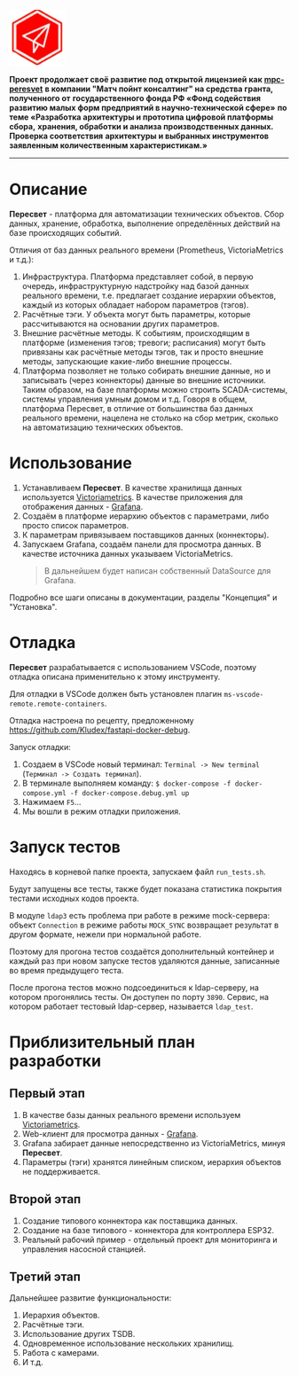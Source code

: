 ![mpc-peresvet](mpc-p.png)

**Проект продолжает своё развитие под открытой лицензией как [mpc-peresvet](https://github.com/mp-co-ru/mpc-peresvet)**
**в компании "Матч пойнт консалтинг" на средства гранта, полученного от**
**государственного фонда РФ «Фонд содействия развитию малых форм предприятий в научно-технической сфере»**
**по теме «Разработка архитектуры и прототипа цифровой платформы сбора,**
**хранения, обработки и анализа производственных данных. Проверка соответствия**
**архитектуры и выбранных инструментов заявленным количественным характеристикам.»**

--------


# Описание
**Пересвет** - платформа для автоматизации технических объектов. Сбор данных, хранение, обработка,
выполнение определённых действий на базе происходящих событий.

Отличия от баз данных реального времени (Prometheus, VictoriaMetrics и т.д.):
1. Инфраструктура. Платформа представляет собой, в первую очередь, инфраструктурную надстройку над базой данных реального времени,
   т.е. предлагает создание иерархии объектов, каждый из которых обладает набором параметров (тэгов).
2. Расчётные тэги. У объекта могут быть параметры, которые рассчитываются на основании других параметров.
3. Внешние расчётные методы. К событиям, происходящим в платформе (изменения тэгов; тревоги; расписания) могут быть привязаны как
   расчётные методы тэгов, так и просто внешние методы, запускающие какие-либо внешние процессы.
4. Платформа позволяет не только собирать внешние данные, но и записывать (через коннекторы) данные во внешние источники.
   Таким образом, на базе платформы можно строить SCADA-системы, системы управления умным домом и т.д.
Говоря в общем, платформа Пересвет, в отличие от большинства баз данных реального времени, нацелена не столько на сбор метрик,
сколько на автоматизацию технических объектов.
# Использование
1. Устанавливаем **Пересвет**. В качестве хранилища данных используется [Victoriametrics](https://victoriametrics.com/).
   В качестве приложения для отображения данных - [Grafana](https://grafana.com/).
2. Создаём в платформе иерархию объектов с параметрами, либо просто список параметров.
3. К параметрам привязываем поставщиков данных (коннекторы).
4. Запускаем Grafana, создаём панели для просмотра данных. В качестве источника данных указываем VictoriaMetrics.
   > В дальнейшем будет написан собственный DataSource для Grafana.

Подробно все шаги описаны в документации, разделы "Концепция" и "Установка".

# Отладка
**Пересвет** разрабатывается с использованием VSCode, поэтому отладка описана применительно к этому инструменту.

Для отладки в VSCode должен быть установлен плагин `ms-vscode-remote.remote-containers`.

Отладка настроена по рецепту, предложенному https://github.com/Kludex/fastapi-docker-debug.

Запуск отладки:
1. Создаем в VSCode новый терминал: `Terminal -> New terminal` (`Терминал -> Создать терминал`).
2. В терминале выполняем команду: ```$ docker-compose -f docker-compose.yml -f docker-compose.debug.yml up```
3. Нажимаем `F5`...
4. Мы вошли в режим отладки приложения.

# Запуск тестов
Находясь в корневой папке проекта, запускаем файл `run_tests.sh`.

Будут запущены все тесты, также будет показана статистика покрытия тестами исходных кодов проекта.

В модуле `ldap3` есть проблема при работе в режиме mock-сервера: объект `Connection` в режиме работы
`MOCK_SYNC` возвращает результат в другом формате, нежели при нормальной работе.

Поэтому для прогона тестов создаётся дополнительный контейнер и каждый раз при новом запуске тестов
удаляются данные, записанные во время предыдущего теста.

После прогона тестов можно подсоединиться к ldap-серверу, на котором прогонялись тесты. Он доступен по порту `3890`.
Сервис, на котором работает тестовый ldap-сервер, называется `ldap_test`.
# Приблизительный план разработки
## Первый этап
1. В качестве базы данных реального времени используем [Victoriametrics](https://victoriametrics.com/).
2. Web-клиент для просмотра данных - [Grafana](https://grafana.com/).
3. Grafana забирает данные непосредственно из VictoriaMetrics, минуя **Пересвет**.
4. Параметры (тэги) хранятся линейным списком, иерархия объектов не поддерживается.
## Второй этап
1. Создание типового коннектора как поставщика данных.
2. Создание на базе типового - коннектора для контроллера ESP32.
3. Реальный рабочий пример - отдельный проект для мониторинга и управления насосной станцией.
## Третий этап
Дальнейшее развитие функциональности:
1. Иерархия объектов.
2. Расчётные тэги.
3. Использование других TSDB.
4. Одновременное использование нескольких хранилищ.
5. Работа с камерами.
6. И т.д.
